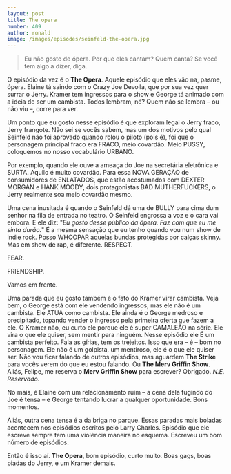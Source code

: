 ```yaml
---
layout: post
title: The opera
number: 409
author: ronald
image: /images/episodes/seinfeld-the-opera.jpg
---
```


> Eu não gosto de ópera. Por que eles cantam? Quem canta? Se você tem algo a dizer, diga.

O episódio da vez é o **The Opera**. Aquele episódio que eles vão na, pasme, ópera. Elaine tá saindo com o Crazy Joe Devolla, que por sua vez quer surrar o Jerry. Kramer tem ingressos para o show e George tá animado com a ideia de ser um cambista. Todos lembram, né? Quem não se lembra – ou não viu –, corre para ver.

Um ponto que eu gosto nesse episódio é que exploram legal o Jerry fraco, Jerry frangote. Não sei se vocês sabem, mas um dos motivos pelo qual Seinfeld não foi aprovado quando rolou o piloto (pois é), foi que o personagem principal fraco era FRACO, meio covardão. Meio PUSSY, coloquemos no nosso vocabulário URBANO.

Por exemplo, quando ele ouve a ameaça do Joe na secretária eletrônica e SURTA. Aquilo é muito covardão. Para essa NOVA GERAÇÃO de consumidores de ENLATADOS, que estão acostumados com DEXTER MORGAN e HANK MOODY, dois protagonistas BAD MUTHERFUCKERS, o Jerry realmente soa meio covardão mesmo.

Uma cena inusitada é quando o Seinfeld dá uma de BULLY para cima dum senhor na fila de entrada no teatro. O Seinfeld engrossa a voz e o cara vai embora. E ele diz: "*Eu gosto desse público da ópera. Faz com que eu me sinta durão.*" É a mesma sensação que eu tenho quando vou num show de indie rock. Posso WHOOPAR aquelas bundas protegidas por calças skinny. Mas em show de rap, é diferente. RESPECT.

FEAR.

FRIENDSHIP.

Vamos em frente.

Uma parada que eu gosto também é o fato do Kramer virar cambista. Veja bem, o George está com ele vendendo ingressos, mas ele não é um cambista. Ele ATUA como cambista. Ele ainda é o George medroso e precipitado, topando vender o ingresso pela primeira oferta que fazem a ele. O Kramer não, eu curto ele porque ele é super CAMALEÃO na série. Ele vira o que ele quiser, sem mentir para ninguém. Nesse episódio ele É um cambista perfeito. Fala as gírias, tem os trejeitos. Isso que era – é – bom no personagem. Ele não é um golpista, um mentiroso, ele é o que ele quiser ser. Não vou ficar falando de outros episódios, mas aguardem **The Strike** para vocês verem do que eu estou falando. Ou **The Merv Griffin Show**. Aliás, Felipe, me reserva o **Merv Griffin Show** para escrever? Obrigado. *N.E. Reservado.*

No mais, é Elaine com um relacionamento ruim – a cena dela fugindo do Joe é tensa – e George tentando lucrar a qualquer oportunidade. Bons momentos.

Aliás, outra cena tensa é a da briga no parque. Essas paradas mais boladas acontecem nos episódios escritos pelo Larry Charles. Episódio que ele escreve sempre tem uma violência maneira no esquema. Escreveu um bom número de episódios.

Então é isso aí. **The Opera**, bom episódio, curto muito. Boas gags, boas piadas do Jerry, e um Kramer demais.